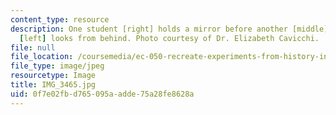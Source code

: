 ```yaml
---
content_type: resource
description: One student [right] holds a mirror before another [middle] while a third
  [left] looks from behind. Photo courtesy of Dr. Elizabeth Cavicchi.
file: null
file_location: /coursemedia/ec-050-recreate-experiments-from-history-inform-the-future-from-the-past-galileo-january-iap-2010/0f7e02fbd765095aadde75a28fe8628a_IMG_3465.jpg
file_type: image/jpeg
resourcetype: Image
title: IMG_3465.jpg
uid: 0f7e02fb-d765-095a-adde-75a28fe8628a
---
```

